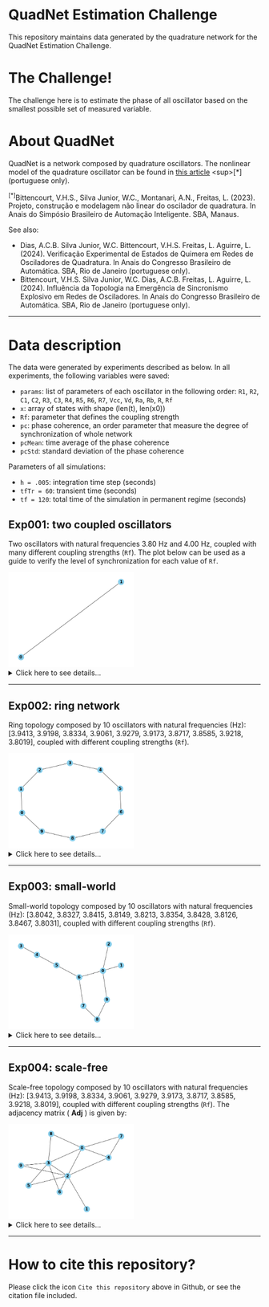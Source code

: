 # QuadNet Estimation Challenge

This repository maintains data generated by the quadrature network for the QuadNet Estimation Challenge.

# The Challenge!

The challenge here is to estimate the phase of all oscillator based on the smallest possible set of measured
variable.


# About QuadNet

QuadNet is a network composed by quadrature oscillators. The nonlinear model of the quadrature oscillator can be found in [this article]([https://www.sba.org.br/open_journal_systems/index.php/sbai/article/view/3854](https://www.sba.org.br/open_journal_systems/index.php/sbai/article/view/3854)) <sup>[*]</sup> (portuguese only).

<sup>[*]</sup>Bittencourt, V.H.S., Silva Junior, W.C., Montanari, A.N., Freitas, L. (2023). Projeto, construção e modelagem não linear do oscilador de quadratura. In Anais do Simpósio Brasileiro de Automação Inteligente. SBA, Manaus. 

See also:
- Dias, A.C.B. Silva Junior, W.C. Bittencourt, V.H.S. Freitas, L. Aguirre, L. (2024). Verificação Experimental de Estados de Quimera em Redes de Osciladores de Quadratura. In Anais do Congresso Brasileiro de Automática. SBA, Rio de Janeiro (portuguese only).
- Bittencourt, V.H.S. Silva Junior, W.C. Dias, A.C.B. Freitas, L. Aguirre, L. (2024). Influência da Topologia na Emergência de Sincronismo Explosivo em Redes de Osciladores. In Anais do Congresso Brasileiro de Automática. SBA, Rio de Janeiro (portuguese only).


___

# Data description

The data were generated by experiments described as below. In all experiments, the following variables were saved:
- `params`: list of parameters of each oscillator in the following order: `R1`, `R2`, `C1`, `C2`, `R3`, `C3`, `R4`, `R5`, `R6`, `R7`, `Vcc`, `Vd`, `Ra`, `Rb`, `R`, `Rf`
- `x`: array of states with shape (len(t), len(x0))
- `Rf`: parameter that defines the coupling strength
- `pc`: phase coherence, an order parameter that measure the degree of synchronization of whole network
- `pcMean`: time average of the phase coherence
- `pcStd`: standard deviation of the phase coherence

Parameters of all simulations:
- `h = .005`: integration time step (seconds)
- `tfTr = 60`: transient time (seconds)
- `tf = 120`: total time of the simulation in permanent regime (seconds)




## Exp001: two coupled oscillators

Two oscillators with natural frequencies 3.80 Hz and 4.00 Hz, coupled with many different coupling strengths (`Rf`). The plot below can be used as a guide to verify the level of synchronization for each value of `Rf`.

<img src="exp001/exp001_adj.png" alt="exp001_adj" style="flex: 1;" width="250">

<details>
  <summary>Click here to see details...</summary>

  <img src="exp001/exp001.png" alt="exp001_orderParam" style="flex: 1;" width="800">
  <img src="exp001/exp001a_Rf_10k.png" alt="exp001a_Rf_10k" style="flex: 1;" width="800">
  <img src="exp001/exp001b_Rf_20k.png" alt="exp001b_Rf_20k" style="flex: 1;" width="800">
  <img src="exp001/exp001c_Rf_70k.png" alt="exp001c_Rf_70k" style="flex: 1;" width="800">

</details>

____

## Exp002: ring network

Ring topology composed by 10 oscillators with natural frequencies (Hz): [3.9413, 3.9198, 3.8334, 3.9061, 3.9279, 3.9173, 3.8717, 3.8585, 3.9218, 3.8019], coupled with different coupling strengths (`Rf`).

<img src="exp002/exp002_adj.png" alt="exp002_adj" style="flex: 1;" width="250">

<details>
  <summary>Click here to see details...</summary>

  <img src="exp002/exp002.png" alt="exp002_orderParam" style="flex: 1;">
  <img src="exp002/exp002a_Rf_1k.png" alt="exp002a_Rf_1k" style="flex: 1;" width="800">
  <img src="exp002/exp002b_Rf_10k.png" alt="exp002b_Rf_10k" style="flex: 1;" width="800">
  <img src="exp002/exp002c_Rf_50k.png" alt="exp002c_Rf_50k" style="flex: 1;" width="800">

</details>


____

## Exp003: small-world

Small-world topology composed by 10 oscillators with natural frequencies (Hz): [3.8042, 3.8327, 3.8415, 3.8149, 3.8213, 3.8354, 3.8428, 3.8126, 3.8467, 3.8031], coupled with different coupling strengths (`Rf`).

<img src="exp003/exp003_adj.png" alt="exp003_adj" style="flex: 1;" width="250">

<details>
  <summary>Click here to see details...</summary>

  <img src="exp003/exp003.png" alt="exp003_orderParam" style="flex: 1;">
  <img src="exp003/exp003a_Rf_1k.png" alt="exp003a_Rf_1k" style="flex: 1;" width="800">
  <img src="exp003/exp003b_Rf_9k.png" alt="exp003b_Rf_9k" style="flex: 1;" width="800">
  <img src="exp003/exp003c_Rf_60k.png" alt="exp003c_Rf_60k" style="flex: 1;" width="800">

</details>

____

## Exp004: scale-free

Scale-free topology composed by 10 oscillators with natural frequencies (Hz): [3.9413, 3.9198, 3.8334, 3.9061, 3.9279, 3.9173, 3.8717, 3.8585, 3.9218, 3.8019], coupled with different coupling strengths (`Rf`). The adjacency matrix \( <strong>Adj</strong> \) is given by:

<img src="exp004/exp004_adj.png" alt="exp004_adj" style="flex: 1;" width="250">

<details>
  <summary>Click here to see details...</summary>
  
  <img src="exp004/exp004.png" alt="exp004_orderParam" style="flex: 1;">
  <img src="exp004/exp004a_Rf_2k.png" alt="exp004a_Rf_2k" style="flex: 1;" width="800">
  <img src="exp004/exp004b_Rf_5k.png" alt="exp004b_Rf_5k" style="flex: 1;" width="800">
  <img src="exp004/exp004c_Rf_40k.png" alt="exp004c_Rf_40k" style="flex: 1;" width="800">

</details>


____

# How to cite this repository?

Please click the icon `Cite this repository` above in Github, or see the citation file included.


